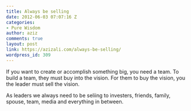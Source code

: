 ```yaml
---
title: Always be selling
date: 2012-06-03 07:07:16 Z
categories:
- Pure Wisdom
author: aziz
comments: true
layout: post
link: https://azizali.com/always-be-selling/
wordpress_id: 309
---
```


If you want to create or accomplish something big, you need a team. To build a team, they must buy into the vision. For them to buy the vision, you the leader must sell the vision.

As leaders we always need to be seliing to investers, friends, family, spouse, team, media and everything in between.

